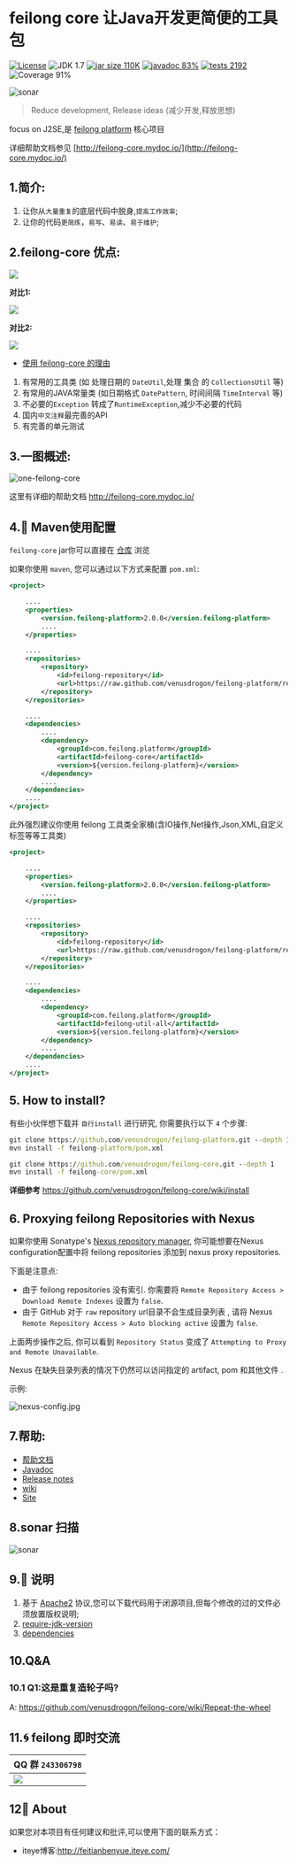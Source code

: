 feilong core 让Java开发更简便的工具包
================

[![License](http://img.shields.io/:license-apache-blue.svg)](http://www.apache.org/licenses/LICENSE-2.0.html)
![JDK 1.7](https://img.shields.io/badge/JDK-1.7-green.svg "JDK 1.7")
[![jar size 110K](https://img.shields.io/badge/size-110K-green.svg "size 110K")](https://github.com/venusdrogon/feilong-platform/tree/repository/com/feilong/platform/feilong-core/1.14.0)
[![javadoc 83%](http://progressed.io/bar/83?title=javadoc "javadoc 83%")](http://venusdrogon.github.io/feilong-platform/javadocs/feilong-core/)
[![tests 2192](https://img.shields.io/badge/tests-2192%20%2F%202192-green.svg "tests 2192")](https://github.com/venusdrogon/feilong-core/tree/master/src/test/java/com/feilong/core)
![Coverage 91%](http://progressed.io/bar/91?title=Coverage "Coverage 91%")

![sonar](http://venusdrogon.github.io/feilong-platform/mysource/sonar/feilong-core-summary2.jpg)

> Reduce development, Release ideas (减少开发,释放思想)

focus on J2SE,是 [feilong platform](https://github.com/venusdrogon/feilong-platform) 核心项目

详细帮助文档参见 [http://feilong-core.mydoc.io/](http://feilong-core.mydoc.io/)

## 1.简介:

1. 让你从`大量重复`的底层代码中脱身,`提高工作效率`;
1. 让你的代码`更简炼`，`易写`、`易读`、`易于维护`;

## 2.feilong-core 优点:

![](http://i.imgur.com/NCuo13D.png)

**对比1:**

![](http://i.imgur.com/rJnESSq.png)

**对比2:**

![](http://i.imgur.com/FG9ty3Q.png)

- [使用 feilong-core 的理由](https://github.com/venusdrogon/feilong-core/wiki/Reasons-for-use-feilong-core)

1. 有常用的工具类 (如 处理日期的 `DateUtil`,处理 集合 的 `CollectionsUtil` 等)
1. 有常用的JAVA常量类 (如日期格式 `DatePattern`, 时间间隔 `TimeInterval` 等)
1. 不必要的`Exception` 转成了`RuntimeException`,减少不必要的代码
1. 国内`中文注释`最完善的API
1. 有完善的单元测试

## 3.一图概述:

![one-feilong-core](http://venusdrogon.github.io/feilong-platform/mysource/one-feilong-core.png)

这里有详细的帮助文档 http://feilong-core.mydoc.io/

## 4.:dragon: Maven使用配置

`feilong-core` jar你可以直接在 [仓库](https://github.com/venusdrogon/feilong-platform/tree/repository/com/feilong/platform/feilong-core "仓库") 浏览

如果你使用 `maven`, 您可以通过以下方式来配置 `pom.xml`:

```XML
<project>

	....
	<properties>
		<version.feilong-platform>2.0.0</version.feilong-platform>
		....
	</properties>

	....
	<repositories>
		<repository>
			<id>feilong-repository</id>
			<url>https://raw.github.com/venusdrogon/feilong-platform/repository</url>
		</repository>
	</repositories>

	....
	<dependencies>
		....
		<dependency>
			<groupId>com.feilong.platform</groupId>
			<artifactId>feilong-core</artifactId>
			<version>${version.feilong-platform}</version>
		</dependency>
		....
	</dependencies>
	....
</project>
```

此外强烈建议你使用 feilong 工具类全家桶(含IO操作,Net操作,Json,XML,自定义标签等等工具类)


```XML
<project>

	....
	<properties>
		<version.feilong-platform>2.0.0</version.feilong-platform>
		....
	</properties>

	....
	<repositories>
		<repository>
			<id>feilong-repository</id>
			<url>https://raw.github.com/venusdrogon/feilong-platform/repository</url>
		</repository>
	</repositories>

	....
	<dependencies>
		....
		<dependency>
			<groupId>com.feilong.platform</groupId>
			<artifactId>feilong-util-all</artifactId>
			<version>${version.feilong-platform}</version>
		</dependency>
		....
	</dependencies>
	....
</project>
```

## 5. How to install?

有些小伙伴想下载并 `自行install` 进行研究, 你需要执行以下 `4` 个步骤:

```bat
git clone https://github.com/venusdrogon/feilong-platform.git --depth 1
mvn install -f feilong-platform/pom.xml

git clone https://github.com/venusdrogon/feilong-core.git --depth 1
mvn install -f feilong-core/pom.xml
```

**详细参考** https://github.com/venusdrogon/feilong-core/wiki/install

## 6. Proxying feilong Repositories with Nexus

如果你使用 Sonatype's [Nexus repository manager][2], 你可能想要在Nexus configuration配置中将 feilong repositories 添加到 nexus proxy repositories. 

下面是注意点:

 * 由于 feilong repositories 没有索引. 你需要将 `Remote Repository Access > Download Remote Indexes` 设置为 `false`.
 * 由于 GitHub 对于 `raw` repository url目录不会生成目录列表 , 请将 Nexus `Remote Repository Access > Auto blocking active` 设置为 `false`. 

上面两步操作之后, 你可以看到 `Repository Status` 变成了 `Attempting to Proxy and Remote Unavailable`. 

Nexus 在缺失目录列表的情况下仍然可以访问指定的 artifact, pom 和其他文件 .

示例:

![nexus-config.jpg](http://venusdrogon.github.io/feilong-platform/mysource/nexus-config.jpg)

[1]: http://maven.apache.org/settings.html
[2]: http://nexus.sonatype.org/


## 7.帮助:

- [帮助文档](http://feilong-core.mydoc.io/)
- [Javadoc](http://venusdrogon.github.io/feilong-platform/javadocs/feilong-core/)
- [Release notes](http://venusdrogon.github.io/feilong-platform/releasenotes/feilong-core/)
- [wiki](https://github.com/venusdrogon/feilong-core/wiki)
- [Site](http://venusdrogon.github.io/feilong-platform/site/feilong-core/)

## 8.sonar 扫描

![sonar](http://venusdrogon.github.io/feilong-platform/mysource/sonar/feilong-core.png)

## 9.:memo: 说明

1. 基于 [Apache2](https://www.apache.org/licenses/LICENSE-2.0) 协议,您可以下载代码用于闭源项目,但每个修改的过的文件必须放置版权说明;
1. [require-jdk-version](https://github.com/venusdrogon/feilong-core/wiki/require-jdk-version)
1. [dependencies](https://github.com/venusdrogon/feilong-core/wiki/dependencies)

## 10.Q&A

### 10.1 Q1:这是重复造轮子吗?

A: https://github.com/venusdrogon/feilong-core/wiki/Repeat-the-wheel

## 11.:cyclone: feilong 即时交流

|QQ 群 `243306798`
|:---------
|![](http://i.imgur.com/cIfglCa.png)

## 12:panda_face: About

如果您对本项目有任何建议和批评,可以使用下面的联系方式：

* iteye博客:http://feitianbenyue.iteye.com/
